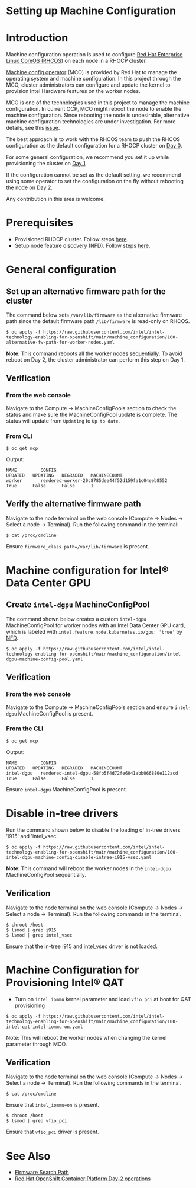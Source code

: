 # Setting up Machine Configuration

# Introduction
Machine configuration operation is used to configure [Red Hat Enterprise Linux CoreOS (RHCOS)](https://docs.openshift.com/container-platform/4.13/architecture/architecture-rhcos.html) on each node in a RHOCP cluster.

[Machine config operator](https://github.com/openshift/machine-config-operator) (MCO) is provided by Red Hat to manage the operating system and machine configuration. In this project through the MCO, cluster administrators can configure and update the kernel to provision Intel Hardware features on the worker nodes.

MCO is one of the technologies used in this project to manage the machine configuration. In current OCP, MCO might reboot the node to enable the machine configuration. Since rebooting the node is undesirable, alternative machine configuration technologies are under investigation. For more details, see this [issue](https://github.com/intel/intel-technology-enabling-for-openshift/issues/34).  

The best approach is to work with the RHCOS team to push the RHCOS configuration as the default configuration for a RHOCP cluster on [Day 0](https://www.ibm.com/cloud/architecture/content/course/red-hat-openshift-container-platform-day-2-ops/). 

For some general configuration, we recommend you set it up while provisioning the cluster on [Day 1](https://www.ibm.com/cloud/architecture/content/course/red-hat-openshift-container-platform-day-2-ops/).

If the configuration cannot be set as the default setting, we recommend using some operator to set the configuration on the fly without rebooting the node on [Day 2](https://www.ibm.com/cloud/architecture/content/course/red-hat-openshift-container-platform-day-2-ops/).

Any contribution in this area is welcome. 

# Prerequisites 
- Provisioned RHOCP cluster. Follow steps [here](/README.md#provisioning-rhocp-cluster).
- Setup node feature discovery (NFD). Follow steps [here](/nfd/README.md).

# General configuration 

## Set up an alternative firmware path for the cluster 
The command below sets `/var/lib/firmware` as the alternative firmware path since the default firmware path `/lib/firmware` is read-only on RHCOS.
``` 
$ oc apply -f https://raw.githubusercontent.com/intel/intel-technology-enabling-for-openshift/main/machine_configuration/100-alternative-fw-path-for-worker-nodes.yaml
```
**Note**: This command reboots all the worker nodes sequentially. To avoid reboot on Day 2, the cluster administrator can perform this step on Day 1.

## Verification
### From the web console
Navigate to the Compute -> MachineConfigPools section to check the status and make sure the MachineConfigPool update is complete. The status will update from `Updating` to `Up to date`.

### From CLI 
```
$ oc get mcp
```
Output:
```
NAME         CONFIG                                                 UPDATED   UPDATING   DEGRADED   MACHINECOUNT   
worker       rendered-worker-20c8785dee44f52d159fa1c04eeb8552       True      False      False      1              
```

## Verify the alternative firmware path
Navigate to the node terminal on the web console (Compute -> Nodes -> Select a node -> Terminal). Run the following command in the terminal:
```
$ cat /proc/cmdline 
```
Ensure `firmware_class.path=/var/lib/firmware` is present.

# Machine configuration for Intel® Data Center GPU
## Create `intel-dgpu` MachineConfigPool
The command shown below creates a custom `intel-dgpu` MachineConfigPool for worker nodes with an Intel Data Center GPU card, which is labeled with `intel.feature.node.kubernetes.io/gpu: 'true'` by [NFD](/nfd/README.md). 
```
$ oc apply -f https://raw.githubusercontent.com/intel/intel-technology-enabling-for-openshift/main/machine_configuration/intel-dgpu-machine-config-pool.yaml
```

## Verification
### From the web console
Navigate to the Compute -> MachineConfigPools section and ensure `intel-dgpu` MachineConfigPool is present.
### From the CLI 
```
$ oc get mcp
```
Output: 
```
NAME         CONFIG                                                 UPDATED   UPDATING   DEGRADED   MACHINECOUNT   
intel-dgpu   rendered-intel-dgpu-58fb5f4d72fe6041abb066880e112acd   True      False      False      1             
```
Ensure `intel-dgpu` MachineConfigPool is present.

# Disable in-tree drivers
Run the command shown below to disable the loading of in-tree drivers 'i915' and 'intel_vsec'.
```
$ oc apply -f https://raw.githubusercontent.com/intel/intel-technology-enabling-for-openshift/main/machine_configuration/100-intel-dgpu-machine-config-disable-intree-i915-vsec.yaml
```
**Note**: This command will reboot the worker nodes in the `intel-dgpu` MachineConfigPool sequentially.

## Verification
Navigate to the node terminal on the web console (Compute -> Nodes -> Select a node -> Terminal). Run the following commands in the terminal.
```
$ chroot /host
$ lsmod | grep i915
$ lsmod | grep intel_vsec
```
Ensure that the in-tree i915 and intel_vsec driver is not loaded.

# Machine Configuration for Provisioning Intel® QAT

* Turn on `intel_iommu` kernel parameter and load `vfio_pci` at boot for QAT provisioning

```
$ oc apply -f https://raw.githubusercontent.com/intel/intel-technology-enabling-for-openshift/main/machine_configuration/100-intel-qat-intel-iommu-on.yaml
```

Note: This will reboot the worker nodes when changing the kernel parameter through MCO.

## Verification
Navigate to the node terminal on the web console (Compute -> Nodes -> Select a node -> Terminal). Run the following commands in the terminal.
```
$ cat /proc/cmdline
```
Ensure that `intel_iommu=on` is present.

```
$ chroot /host
$ lsmod | grep vfio_pci
```
Ensure that `vfio_pci` driver is present.

# See Also
- [Firmware Search Path](https://docs.kernel.org/driver-api/firmware/fw_search_path.html)
- [Red Hat OpenShift Container Platform Day-2 operations](https://www.ibm.com/cloud/architecture/content/course/red-hat-openshift-container-platform-day-2-ops/)

